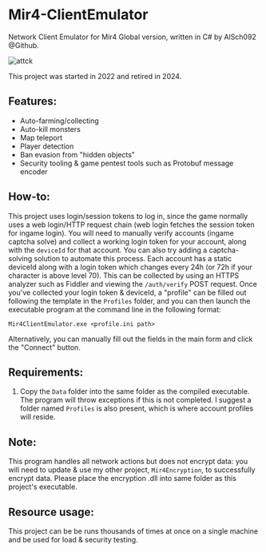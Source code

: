 # Mir4-ClientEmulator
Network Client Emulator for Mir4 Global version, written in C# by AlSch092 @Github. 

![attck](https://github.com/user-attachments/assets/3aaf7133-67af-4e65-bd2f-1f204b8a16f9)  

This project was started in 2022 and retired in 2024.  

## Features:  
- Auto-farming/collecting  
- Auto-kill monsters  
- Map teleport    
- Player detection  
- Ban evasion from "hidden objects"
- Security tooling & game pentest tools such as Protobuf message encoder  

## How-to:  
This project uses login/session tokens to log in, since the game normally uses a web login/HTTP request chain (web login fetches the session token for ingame login). You will need to manually verify accounts (ingame captcha solve) and collect a working login token for your account, along with the `deviceId` for that account. You can also try adding a captcha-solving solution to automate this process. Each account has a static deviceId along with a login token which changes every 24h (or 72h if your character is above level 70). This can be collected by using an HTTPS analyzer such as Fiddler and viewing the `/auth/verify` POST request. Once you've collected your login token & deviceId, a "profile" can be filled out following the template in the `Profiles` folder, and you can then launch the executable program at the command line in the following format:

`Mir4ClientEmulator.exe <profile.ini path>`  

Alternatively, you can manually fill out the fields in the main form and click the "Connect" button.

## Requirements:
1. Copy the `Data` folder into the same folder as the compiled executable. The program will throw exceptions if this is not completed. I suggest a folder named `Profiles` is also present, which is where account profiles will reside.

## Note:  
This program handles all network actions but does not encrypt data: you will need to update & use my other project, `Mir4Encryption`, to successfully encrypt data. Please place the encryption .dll into same folder as this project's executable.  

## Resource usage:  
This project can be be runs thousands of times at once on a single machine and be used for load & security testing.
